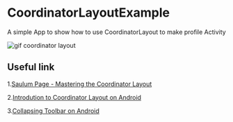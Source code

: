 # CoordinatorLayoutExample
A simple App to show how to use CoordinatorLayout to make profile Activity

![gif coordinator layout][gif1]

## Useful link
1.[Saulum Page - Mastering the Coordinator Layout][1]

2.[Introdution to Coordinator Layout on Android][2]

3.[Collapsing Toolbar on Android][3]



[1]:http://saulmm.github.io/mastering-coordinator
[2]:https://lab.getbase.com/introduction-to-coordinator-layout-on-android/
[3]:http://d-codepages.com/collapsing-toolbar-android-example/ 


[gif1]:http://www.angelomoroni.com/images/coordinator_layout.gif
